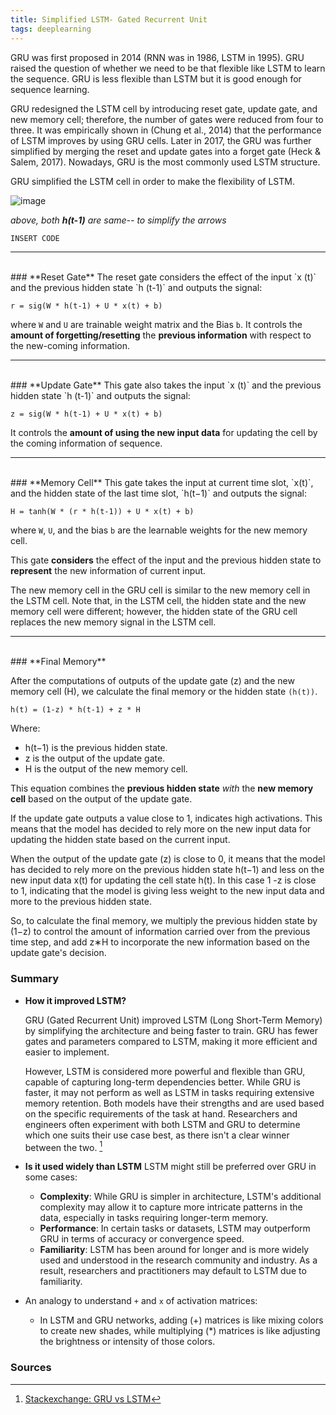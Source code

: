 ```yaml
---
title: Simplified LSTM- Gated Recurrent Unit
tags: deeplearning
---
```


GRU was first proposed in 2014 (RNN was in 1986, LSTM in 1995). 
GRU raised the question of whether we need to be that flexible like LSTM to learn the sequence. GRU is less flexible than LSTM but it is good enough for sequence learning. 

GRU redesigned the LSTM cell by introducing reset gate, update gate, and new memory cell; therefore, the number of gates were reduced from four to three. It was empirically shown in (Chung et al., 2014) that the performance of LSTM improves by using GRU cells. Later in 2017, the GRU was further simplified by merging the reset and update gates into a forget gate (Heck & Salem, 2017). Nowadays, GRU is the most commonly used LSTM structure.

GRU simplified the LSTM cell in order to make the flexibility of LSTM.

![image](https://github.com/akash5100/blog/assets/53405133/93c85c93-6274-4fd7-9459-1ffec6119604)

*above, both **h(t-1)** are same-- to simplify the arrows*

```py
INSERT CODE
```

--------
<br>
### **Reset Gate**
The reset gate considers the effect of the input `x (t)` and the previous hidden state `h (t-1)` and outputs the signal:

`r = sig(W * h(t-1) + U * x(t) + b)`

 where `W` and `U` are trainable weight matrix and the Bias `b`. It controls the **amount of forgetting/resetting** the **previous information** with respect to the new-coming information.

--------
<br>
### **Update Gate**
This gate also takes the input `x (t)` and the previous hidden state `h (t-1)` and outputs the signal:

`z = sig(W * h(t-1) + U * x(t) + b)`

It controls the **amount of using the new input data** for updating the cell by the coming information of sequence.

--------
<br>
### **Memory Cell**
This gate takes the input at current time slot, `x(t)`, and the hidden state of the last time slot, `h(t−1)` and outputs the signal:

`H = tanh(W * (r * h(t-1)) + U * x(t) + b)`

where `W`, `U`, and the bias `b` are the learnable weights for the new memory cell.

This gate **considers** the effect of the input and the previous hidden state to **represent** the new information of current input.

The new memory cell in the GRU cell is similar to the new memory cell in the LSTM cell. Note that, in the LSTM cell, the hidden state and the new memory cell were different; however, the hidden state of the GRU cell replaces the new memory signal in the LSTM cell.

--------
<br>
### **Final Memory**

After the computations of outputs of the update gate (z) and the new memory cell (H), we calculate the final memory or the hidden state `(h(t))`.

    h(t) = (1-z) * h(t-1) + z * H

Where:
- h(t−1) is the previous hidden state.
- z is the output of the update gate.
- H is the output of the new memory cell.

This equation combines the **previous hidden state** *with* the **new memory cell** based on the output of the update gate. 

If the update gate outputs a value close to 1, indicates high activations. This means that the model has decided to rely more on the new input data for updating the hidden state based on the current input.

When the output of the update gate (z) is close to 0, it means that the model has decided to rely more on the previous hidden state h(t−1) and less on the new input data x(t) for updating the cell state h(t). In this case 1 -z is close to 1, indicating that the model is giving less weight to the new input data and more to the previous hidden state.

So, to calculate the final memory, we multiply the previous hidden state by (1−z) to control the amount of information carried over from the previous time step, and add z∗H to incorporate the new information based on the update gate's decision.

### **Summary**

- **How it improved LSTM?**

    GRU (Gated Recurrent Unit) improved LSTM (Long Short-Term Memory) by simplifying the architecture and being faster to train. GRU has fewer gates and parameters compared to LSTM, making it more efficient and easier to implement.

    However, LSTM is considered more powerful and flexible than GRU, capable of capturing long-term dependencies better. While GRU is faster, it may not perform as well as LSTM in tasks requiring extensive memory retention. Both models have their strengths and are used based on the specific requirements of the task at hand. Researchers and engineers often experiment with both LSTM and GRU to determine which one suits their use case best, as there isn't a clear winner between the two. 
    [^1]

- **Is it used widely than LSTM**
    LSTM might still be preferred over GRU in some cases:
    - **Complexity**: While GRU is simpler in architecture, LSTM's additional complexity may allow it to capture more intricate patterns in the data, especially in tasks requiring longer-term memory.
    - **Performance**: In certain tasks or datasets, LSTM may outperform GRU in terms of accuracy or convergence speed.
    - **Familiarity**: LSTM has been around for longer and is more widely used and understood in the research community and industry. As a result, researchers and practitioners may default to LSTM due to familiarity.


- An analogy to understand `+` and `x` of activation matrices:
    - In LSTM and GRU networks, adding (+) matrices is like mixing colors to create new shades, while multiplying (*) matrices is like adjusting the brightness or intensity of those colors.


### Sources

[^1]: [Stackexchange: GRU vs LSTM](https://datascience.stackexchange.com/questions/14581/when-to-use-gru-over-lstm)